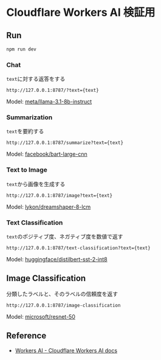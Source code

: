 # Cloudflare Workers AI 検証用

## Run

```sh
npm run dev
```

### Chat

`text`に対する返答をする

```
http://127.0.0.1:8787/?text={text}
```

Model: [meta/llama-3.1-8b-instruct](https://developers.cloudflare.com/workers-ai/models/meta-llama-3-8b-instruct/)

### Summarization

`text`を要約する

```
http://127.0.0.1:8787/summarize?text={text}
```

Model: [facebook/bart-large-cnn](https://developers.cloudflare.com/workers-ai/models/bart-large-cnn/)

### Text to Image

`text`から画像を生成する

```
http://127.0.0.1:8787/image?text={text}
```

Model: [lykon/dreamshaper-8-lcm](https://developers.cloudflare.com/workers-ai/models/dreamshaper-8-lcm/)

### Text Classification

`text`のポジティブ度、ネガティブ度を数値で返す

```
http://127.0.0.1:8787/text-classification?text={text}
```

Model: [huggingface/distilbert-sst-2-int8](https://developers.cloudflare.com/workers-ai/models/distilbert-sst-2-int8/)

## Image Classification

分類したラベルと、そのラベルの信頼度を返す

```
http://127.0.0.1:8787/image-classification
```

Model: [microsoft/resnet-50](https://developers.cloudflare.com/workers-ai/models/resnet-50/)

## Reference

- [Workers AI - Cloudflare Workers AI docs](https://developers.cloudflare.com/workers-ai/)
